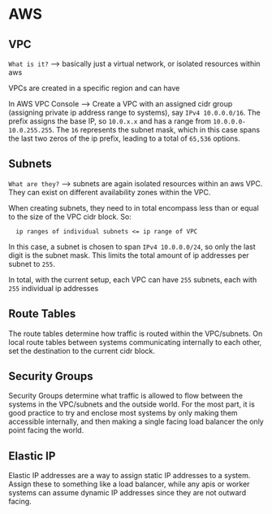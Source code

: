 # AWS

## VPC

  `What is it?` --> basically just a virtual network, or isolated resources within aws

  VPCs are created in a specific region and can have 

  In AWS VPC Console --> 
    Create a VPC with an assigned cidr group (assigning private ip address range to systems), say `IPv4 10.0.0.0/16`. The prefix assigns the base IP, so `10.0.x.x` and has a range from `10.0.0.0-10.0.255.255`. The `16` represents the subnet mask, which in this case spans the last two zeros of the ip prefix, leading to a total of `65,536` options.

## Subnets

  `What are they?` --> subnets are again isolated resources within an aws VPC. They can exist on different availability zones within the VPC.

  When creating subnets, they need to in total encompass less than or equal to the size of the VPC cidr block. So:

  ```
    ip ranges of individual subnets <= ip range of VPC
  ```

  In this case, a subnet is chosen to span `IPv4 10.0.0.0/24`, so only the last digit is the subnet mask. This limits the total amount of ip addresses per subnet to `255`.

  In total, with the current setup, each VPC can have `255` subnets, each with `255` individual ip addresses

## Route Tables

  The route tables determine how traffic is routed within the VPC/subnets. On local route tables between systems communicating internally to each other, set the destination to the current cidr block.
  
## Security Groups

  Security Groups determine what traffic is allowed to flow between the systems in the VPC/subnets and the outside world. For the most part, it is good practice to try and enclose most systems by only making them accessible internally, and then making a single facing load balancer the only point facing the world.

## Elastic IP

  Elastic IP addresses are a way to assign static IP addresses to a system. Assign these to something like a load balancer, while any apis or worker systems can assume dynamic IP addresses since they are not outward facing.